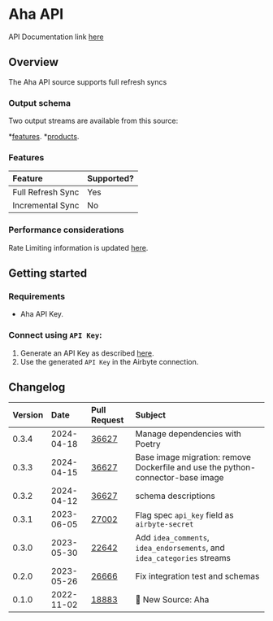 # Aha API
API Documentation link [here](https://www.aha.io/api)
## Overview

The Aha API source supports full refresh syncs

### Output schema

Two output streams are available from this source:

*[features](https://www.aha.io/api/resources/features/list_features).
*[products](https://www.aha.io/api/resources/products/list_products_in_the_account).

### Features

| Feature           | Supported? |
|:------------------|:-----------|
| Full Refresh Sync | Yes        |
| Incremental Sync  | No         |

### Performance considerations

Rate Limiting information is updated [here](https://www.aha.io/api#rate-limiting).

## Getting started

### Requirements

* Aha API Key.

### Connect using `API Key`:

1. Generate an API Key as described [here](https://www.aha.io/api#authentication).
2. Use the generated `API Key` in the Airbyte connection.

## Changelog

| Version | Date       | Pull Request                                             | Subject                                         |
|:--------|:-----------|:---------------------------------------------------------|:------------------------------------------------|
| 0.3.4 | 2024-04-18 | [36627](https://github.com/airbytehq/airbyte/pull/36627) | Manage dependencies with Poetry |
| 0.3.3 | 2024-04-15 | [36627](https://github.com/airbytehq/airbyte/pull/36627) | Base image migration: remove Dockerfile and use the python-connector-base image |
| 0.3.2 | 2024-04-12 | [36627](https://github.com/airbytehq/airbyte/pull/36627) | schema descriptions |
| 0.3.1 | 2023-06-05 | [27002](https://github.com/airbytehq/airbyte/pull/27002) | Flag spec `api_key` field as `airbyte-secret` |
| 0.3.0 | 2023-05-30 | [22642](https://github.com/airbytehq/airbyte/pull/22642) | Add `idea_comments`, `idea_endorsements`, and `idea_categories` streams |
| 0.2.0 | 2023-05-26 | [26666](https://github.com/airbytehq/airbyte/pull/26666) | Fix integration test and schemas |
| 0.1.0   | 2022-11-02 | [18883](https://github.com/airbytehq/airbyte/pull/18893) | 🎉 New Source: Aha                              |
